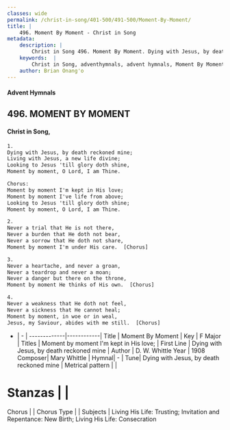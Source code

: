 ```yaml
---
classes: wide
permalink: /christ-in-song/401-500/491-500/Moment-By-Moment/
title: |
    496. Moment By Moment - Christ in Song
metadata:
    description: |
        Christ in Song 496. Moment By Moment. Dying with Jesus, by death reckoned mine; Living with Jesus, a new life divine; Looking to Jesus 'till glory doth shine, Moment by moment, O Lord, I am Thine. Chorus: Moment by moment I'm kept in His love; Moment by moment I've life from above; Looking to Jesus 'till glory doth shine; Moment by moment, O Lord, I am Thine.
    keywords:  |
        Christ in Song, adventhymnals, advent hymnals, Moment By Moment, Dying with Jesus, by death reckoned mine. Moment by moment I'm kept in His love;
    author: Brian Onang'o
---
```


#### Advent Hymnals
## 496. MOMENT BY MOMENT
####  Christ in Song,

```txt
1.
Dying with Jesus, by death reckoned mine;
Living with Jesus, a new life divine;
Looking to Jesus 'till glory doth shine,
Moment by moment, O Lord, I am Thine.

Chorus:
Moment by moment I'm kept in His love;
Moment by moment I've life from above;
Looking to Jesus 'till glory doth shine;
Moment by moment, O Lord, I am Thine.

2.
Never a trial that He is not there,
Never a burden that He doth not bear,
Never a sorrow that He doth not share,
Moment by moment I'm under His care.  [Chorus]

3.
Never a heartache, and never a groan,
Never a teardrop and never a moan;
Never a danger but there on the throne,
Moment by moment He thinks of His own.  [Chorus]

4.
Never a weakness that He doth not feel,
Never a sickness that He cannot heal;
Moment by moment, in woe or in weal,
Jesus, my Saviour, abides with me still.  [Chorus]

```

- |   -  |
-------------|------------|
Title | Moment By Moment |
Key | F Major |
Titles | Moment by moment I'm kept in His love; |
First Line | Dying with Jesus, by death reckoned mine |
Author | D. W. Whittle
Year | 1908
Composer| Mary Whittle |
Hymnal|  - |
Tune| Dying with Jesus, by death reckoned mine |
Metrical pattern | |
# Stanzas |  |
Chorus |  |
Chorus Type |  |
Subjects | Living His Life: Trusting; Invitation and Repentance: New Birth; Living His Life: Consecration<span id='more_topics' style='display:none'>; Special Selections: Solos; Special Selections: Choir or Quartet |
Texts | Psalm 121:3 |
Print Texts | 
Scripture Song |  |
    
